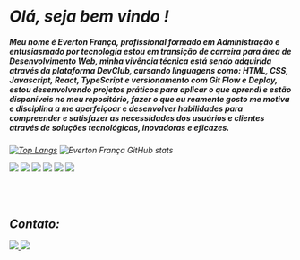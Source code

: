 <i><h1>Olá, seja bem vindo !</h1>

<h5>Meu nome é Everton França, profissional formado em Administração e entusiasmado por tecnologia estou em transição de carreira para área de Desenvolvimento Web, minha vivência técnica está sendo adquirida através da plataforma DevClub, cursando linguagens como: HTML, CSS, Javascript, React, TypeScript e versionamento com Git Flow e Deploy, estou desenvolvendo projetos práticos para aplicar o que aprendi e estão disponíveis no meu repositório, fazer o que eu reamente gosto me motiva e disciplina a me aperfeiçoar e desenvolver habilidades para compreender e satisfazer as necessidades dos usuários e clientes através de soluções tecnológicas, inovadoras e eficazes.</h5><i/>

[![Top Langs](https://github-readme-stats.vercel.app/api/top-langs/?username=evertonfranca5&show_icons=true&theme=dark)](https://github.com/evertonfranca5/github-readme-stats) ![Everton França GitHub stats](https://github-readme-stats.vercel.app/api?username=evertonfranca5&show_icons=true&theme=dark) 


<img src="https://img.shields.io/badge/HTML5-E34F26?style=for-the-badge&logo=html5&logoColor=white"/> <img src="https://img.shields.io/badge/CSS3-1572B6?style=for-the-badge&logo=css3&logoColor=white"/>	<img src="https://img.shields.io/badge/JavaScript-323330?style=for-the-badge&logo=javascript&logoColor=F7DF1E"/> <img src="https://img.shields.io/badge/Node.js-43853D?style=for-the-badge&logo=node.js&logoColor=white"/> <img src="https://img.shields.io/badge/React-20232A?style=for-the-badge&logo=react&logoColor=61DAFB"/> <img src="https://img.shields.io/badge/TypeScript-007ACC?style=for-the-badge&logo=typescript&logoColor=white"/>

<br>
<br>
<i><h2>Contato:</h2></i>  <a href="https://www.linkedin.com/in/everton-fran%C3%A7a-810aa4211">	<img src="https://img.shields.io/badge/LinkedIn-0077B5?style=for-the-badge&logo=linkedin&logoColor=white"</a>  <a href="https://wa.me/5519999582784"> <img src="https://img.shields.io/badge/WhatsApp-25D366?style=for-the-badge&logo=whatsapp&logoColor=white"</a>


 
  


